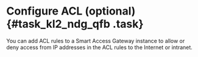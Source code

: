 # Configure ACL \(optional\) {#task_kl2_ndg_qfb .task}

You can add ACL rules to a Smart Access Gateway instance to allow or deny access from IP addresses in the ACL rules to the Internet or intranet.

